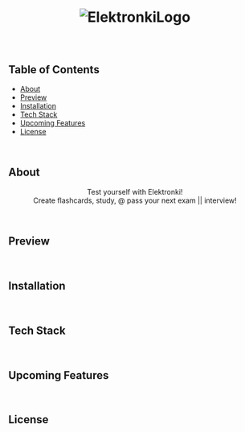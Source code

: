 #  <p align="center">![ElektronkiLogo](https://media.giphy.com/media/3YAlcuGGUi3j9tgQQ7/giphy.gif)</p>

<br/>

## Table of Contents
- [About](#About)
- [Preview](#Preview)
- [Installation](#Installation)
- [Tech Stack](#Tech-Stack)
- [Upcoming Features](#Upcoming-Features)
- [License](#License)

<br/>

## About
<p align="center">Test yourself with Elektronki! 
<br/>
Create flashcards, study, @ pass your next exam || interview!</p>

<br/>

## Preview


<br/>

## Installation

<br/>

## Tech Stack

<br/>

## Upcoming Features

<br/>

## License
